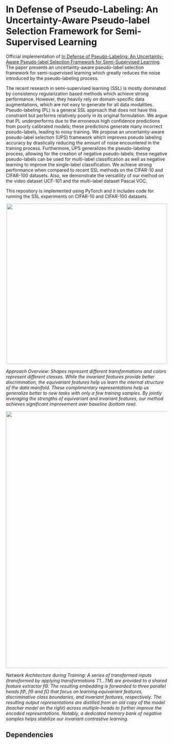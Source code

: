 # In Defense of Pseudo-Labeling: An Uncertainty-Aware Pseudo-label Selection Framework for Semi-Supervised Learning

Official implementation of [In Defense of Pseudo-Labeling: An Uncertainty-Aware Pseudo-label Selection Framework for Semi-Supervised Learning](https://arxiv.org/abs/2101.06329). The paper presents an uncertainty-aware pseudo-label selection framework for semi-supervised learning which greatly reduces the noise introduced by the pseudo-labeling process.

The recent research in semi-supervised learning (SSL) is mostly dominated by consistency regularization based methods which achieve strong performance. However, they heavily rely on domain-specific data augmentations, which are not easy to generate for all data modalities. Pseudo-labeling (PL) is a general SSL approach that does not have this constraint but performs relatively poorly in its original formulation. We argue that PL underperforms due to the erroneous high confidence predictions from poorly calibrated models; these predictions generate many incorrect pseudo-labels, leading to noisy training. We propose an uncertainty-aware pseudo-label selection (UPS) framework which improves pseudo labeling accuracy by drastically reducing the amount of noise encountered in the training process. Furthermore, UPS generalizes the pseudo-labeling process, allowing for the creation of negative pseudo-labels; these negative pseudo-labels can be used for multi-label classification as well as negative learning to improve the single-label classification. We achieve strong performance when compared to recent SSL methods on the CIFAR-10 and CIFAR-100 datasets. Also, we demonstrate the versatility of our method on the video dataset UCF-101 and the multi-label dataset Pascal VOC.

This repository is implemented using PyTorch and it includes code for running the SSL experiments on CIFAR-10 and CIFAR-100 datasets.

<p align="center">
  <img src="/figures/conceptual-1.png" width="500">
</p>
<p>
  <em>Approach Overview: Shapes represent different transformations and colors represent different classes. While the invariant features provide better discrimination, the equivariant features help us learn the internal structure of the data manifold. These complimentary representations help us generalize better to new tasks with only a few training samples. By jointly leveraging the strengths of equivariant and invariant features, our method achieves significant improvement over baseline (bottom row).</em>
</p>

<p align="center">
  <img src="/figures/training.png" width="800">
</p>
<p>
  <em>Network Architecture during Training: A series of transformed inputs (transformed by applying transformations T1...TM) are
provided to a shared feature extractor fΘ. The resulting embedding is forwarded to three parallel heads fΦ, fΘ and fΩ that focus on
learning equivariant features, discriminative class boundaries, and invariant features, respectively. The resulting output representations are
distilled from an old copy of the model (teacher model on the right) across multiple-heads to further improve the encoded representations.
Notably, a dedicated memory bank of negative samples helps stabilize our invariant contrastive learning.</em>
</p>

## Dependencies
